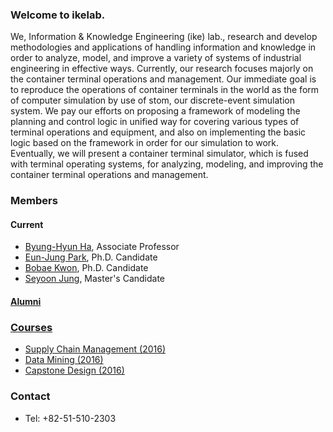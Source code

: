 ### Welcome to ikelab.
We, Information & Knowledge Engineering (ike) lab., research and develop methodologies and applications of handling information and knowledge in order to analyze, model, and improve a variety of systems of industrial engineering in effective ways. Currently, our research focuses majorly on the container terminal operations and management. Our immediate goal is to reproduce the operations of container terminals in the world as the form of computer simulation by use of stom, our discrete-event simulation system. We pay our efforts on proposing a framework of modeling the planning and control logic in unified way for covering various types of terminal operations and equipment, and also on implementing the basic logic based on the framework in order for our simulation to work. Eventually, we will present a container terminal simulator, which is fused with terminal operating systems, for analyzing, modeling, and improving the container terminal operations and management.

### Members

#### Current
* [Byung-Hyun Ha](mailto:bhha@pusan.ac.kr), Associate Professor
* [Eun-Jung Park](mailto:magicbox14@naver.com), Ph.D. Candidate
* [Bobae Kwon](mailto:hajibin@pusan.ac.kr), Ph.D. Candidate
* [Seyoon Jung](mailto:wjdxnxn@naver.com), Master's Candidate

#### [Alumni](https://github.com/ikelab/lab/wiki/alumni)

### [Courses](https://github.com/ikelab/courses/wiki)
* [Supply Chain Management (2016)](https://github.com/ikelab/courses/wiki/Supply-Chain-Management-%282016%29)
* [Data Mining (2016)](https://github.com/ikelab/courses/wiki/Data-Mining-%282016%29)
* [Capstone Design (2016)](https://github.com/ikelab/courses/wiki/Capstone-Design-%282016%29)

### Contact
* Tel: +82-51-510-2303
